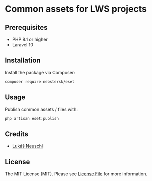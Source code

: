 # Common assets for LWS projects

## Prerequisites

- PHP 8.1 or higher
- Laravel 10

## Installation

Install the package via Composer:

```bash
composer require nebstersk/eset
```

## Usage

Publish common assets / files with:

```bash
php artisan eset:publish
```

## Credits

- [Lukáš Neuschl](https://github.com/NebsterSK)

## License

The MIT License (MIT). Please see [License File](LICENSE.md) for more information.
